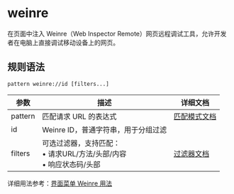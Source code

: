 # weinre
在页面中注入 Weinre（Web Inspector Remote）网页远程调试工具，允许开发者在电脑上直接调试移动设备上的网页。

## 规则语法
``` txt
pattern weinre://id [filters...]
```

| 参数    | 描述                                                         | 详细文档                  |
| ------- | ------------------------------------------------------------ | ------------------------- |
| pattern | 匹配请求 URL 的表达式                                        | [匹配模式文档](./pattern) |
| id   | Weinre ID，普通字符串，用于分组过滤                   |                    |
| filters | 可选过滤器，支持匹配：<br/>• 请求URL/方法/头部/内容<br/>• 响应状态码/头部 | [过滤器文档](./filters) |


详细用法参考：[界面菜单 Weinre 用法](../gui/weinre)
